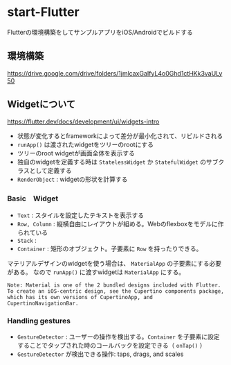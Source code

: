 # start-Flutter
Flutterの環境構築をしてサンプルアプリをiOS/Androidでビルドする

## 環境構築
https://drive.google.com/drive/folders/1jmlcaxGaIfyL4o0Ghd1ctHKk3vaULy50

## Widgetについて
https://flutter.dev/docs/development/ui/widgets-intro
  
- 状態が変化するとframeworkによって差分が最小化されて、リビルドされる
- `runApp()` は渡されたwidgetをツリーのrootにする
- ツリーのroot widgetが画面全体を表示する
- 独自のwidgetを定義する時は `StatelessWidget` か `StatefulWidget` のサブクラスとして定義する
- `RenderObject` : widgetの形状を計算する

### Basic　Widget
- `Text` : スタイルを設定したテキストを表示する
- `Row, Column` : 縦横自由にレイアウトが組める。Webのflexboxをモデルに作られている
- `Stack` :
- `Container` : 矩形のオブジェクト。子要素に `Row` を持ったりできる。

マテリアルデザインのwidgetを使う場合は、 `MaterialApp` の子要素にする必要がある。
なので `runApp()` に渡すwidgetは `MaterialApp` にする。

```
Note: Material is one of the 2 bundled designs included with Flutter. 
To create an iOS-centric design, see the Cupertino components package, which has its own versions of CupertinoApp, and CupertinoNavigationBar.
```

### Handling gestures
- `GestureDetector` : ユーザーの操作を検出する。`Container` を子要素に設定することでタップされた時のコールバックを設定できる（ `onTap()` ）
- `GestureDetector` が検出できる操作: taps, drags, and scales
